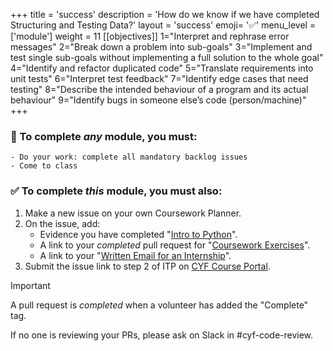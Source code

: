 +++
title = 'success'
description = 'How do we know if we have completed Structuring and Testing Data?'
layout = 'success'
emoji= '✅'
menu_level = ['module']
weight = 11
[[objectives]]
1="Interpret and rephrase error messages"
2="Break down a problem into sub-goals"
3="Implement and test single sub-goals without implementing a full solution to the whole goal"
4="Identify and refactor duplicated code"
5="Translate requirements into unit tests"
6="Interpret test feedback"
7="Identify edge cases that need testing"
8="Describe the intended behaviour of a program and its actual behaviour"
9="Identify bugs in someone else’s code (person/machine)"
+++

### 💯 To complete _any_ module, you must:

```objectives
- Do your work: complete all mandatory backlog issues
- Come to class
```

### ✅ To complete _this_ module, you must also:

1. Make a new issue on your own Coursework Planner.
1. On the issue, add:
    - Evidence you have completed "[Intro to Python](https://github.com/CodeYourFuture/Module-Structuring-and-Testing-Data/issues/21)".
    - A link to your _completed_ pull request for "[Coursework Exercises](https://github.com/CodeYourFuture/Module-Structuring-and-Testing-Data/issues/6)".
    - A link to your "[Written Email for an Internship](https://github.com/CodeYourFuture/Module-Structuring-and-Testing-Data/issues/20)".
1. Submit the issue link to step 2 of ITP on [CYF Course Portal](https://application-process.codeyourfuture.io/).

> [!IMPORTANT]
> A pull request is _completed_ when a volunteer has added the "Complete" tag.
>
> If no one is reviewing your PRs, please ask on Slack in #cyf-code-review.
